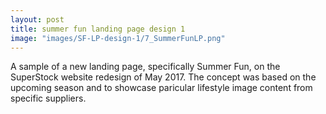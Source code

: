 ```yaml
---
layout: post
title: summer fun landing page design 1
image: "images/SF-LP-design-1/7_SummerFunLP.png"
---
```

A sample of a new landing page, specifically Summer Fun, on the SuperStock website redesign of May 2017.  The concept was based on the upcoming season and to showcase paricular lifestyle image content from specific suppliers.